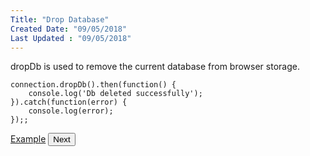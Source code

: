 ```yaml
---
Title: "Drop Database"
Created Date: "09/05/2018"
Last Updated : "09/05/2018"
---
```


dropDb is used to remove the current database from browser storage.

```
connection.dropDb().then(function() {
    console.log('Db deleted successfully');
}).catch(function(error) {
    console.log(error);
});;
```

<p class="margin-top-40px center-align">
    <a class="btn info" target="_blank" href="/example/drop_db">Example</a>
    <button class="btn info btnNext">Next</button>
</p>